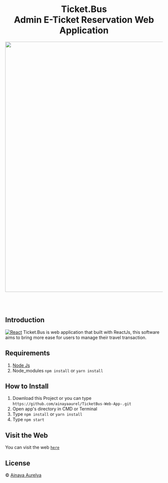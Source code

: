 <h1 align='center'>Ticket.Bus<br>Admin E-Ticket Reservation Web Application </h1>

<p align='center'>
    <img width="800" src="https://raw.githubusercontent.com/ainayaaurel/TicketBus-Web-App-/master/assets/web.png" />
</p>
<br>
<br>

## Introduction

[![React](https://img.shields.io/badge/react-v16.12.0-blue)](https://github.com/facebook/react)
Ticket.Bus is web application that built with ReactJs, this software aims to bring more ease for users to manage their travel transaction.

<p align='justify'></p>

## Requirements

1. <a href="https://nodejs.org/en/download/">Node Js</a>
2. Node_modules `npm install` or `yarn install`

## How to Install

1. Download this Project or you can type `https://github.com/ainayaaurel/TicketBus-Web-App-.git`
2. Open app's directory in CMD or Terminal
3. Type `npm install` or `yarn install`
4. Type `npm start`

## Visit the Web

You can visit the web [`here`](http://159.89.196.9/)

## License

© [Ainaya Aurelya](https://github.com/ainayaaurel/)
